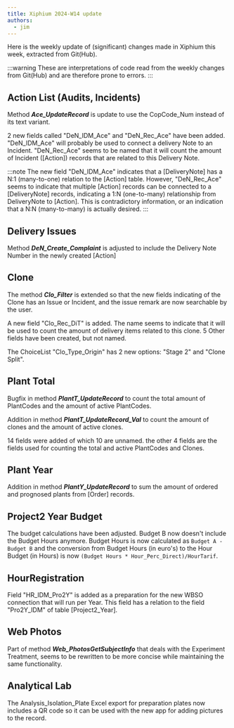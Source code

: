 ```yaml
---
title: Xiphium 2024-W14 update
authors:
  - jim
---
```

Here is the weekly update of (significant) changes made in Xiphium this week, extracted from Git(Hub).

:::warning
These are interpretations of code read from the weekly changes from Git(Hub) and are therefore prone to errors.
:::

<!--truncate-->

## Action List (Audits, Incidents)
Method ***Ace_UpdateRecord*** is update to use the CopCode_Num instead of its text variant.

2 new fields called "DeN_IDM_Ace" and "DeN_Rec_Ace" have been added.
"DeN_IDM_Ace" will probably be used to connect a delivery Note to an Incident. "DeN_Rec_Ace" seems to be named that it will count the amount of Incident ([Action]) records that are related to this Delivery Note.

:::note
The new field "DeN_IDM_Ace" indicates that a [DeliveryNote] has a N:1 (many-to-one) relation to the [Action] table. However, "DeN_Rec_Ace" seems to indicate that multiple [Action] records can be connected to a [DeliveryNote] records, indicating a 1:N (one-to-many) relationship from DeliveryNote to [Action]. This is contradictory information, or an indication that a N:N (many-to-many) is actually desired.
:::

## Delivery Issues
Method ***DeN_Create_Complaint*** is adjusted to include the Delivery Note Number in the newly created [Action]

## Clone
The method ***Clo_Filter*** is extended so that the new fields indicating of the Clone has an Issue or Incident, and the issue remark are now searchable by the user.

A new field "Clo_Rec_DiT" is added. The name seems to indicate that it will be used to count the amount of delivery items related to this clone. 5 Other fields have been created, but not named.

The ChoiceList "Clo_Type_Origin" has 2 new options: "Stage 2" and "Clone Split".

## Plant Total
Bugfix in method ***PlantT_UpdateRecord*** to count the total amount of PlantCodes and the amount of active PlantCodes.

Addition in method ***PlantT_UpdateRecord_Val*** to count the amount of clones and the amount of active clones.

14 fields were added of which 10 are unnamed.
the other 4 fields are the fields used for counting the total and active PlantCodes and Clones.

## Plant Year
Addition in method ***PlantY_UpdateRecord*** to sum the amount of ordered and prognosed plants from [Order] records.

## Project2 Year Budget
The budget calculations have been adjusted. Budget B now doesn't include the Budget Hours anymore. Budget Hours is now calculated as `Budget A - Budget B` and the conversion from Budget Hours (in euro's) to the Hour Budget (in Hours) is now `(Budget Hours * Hour_Perc_Direct)/HourTarif`.

## HourRegistration
Field "HR_IDM_Pro2Y" is added as a preparation for the new WBSO connection that will run per Year. This field has a relation to the field "Pro2Y_IDM" of table [Project2_Year].

## Web Photos
Part of method ***Web_PhotosGetSubjectInfo*** that deals with the Experiment Treatment, seems to be rewritten to be more concise while maintaining the same functionality.

## Analytical Lab
The Analysis_Isolation_Plate Excel export for preparation plates now includes a QR code so it can be used with the new app for adding pictures to the record.